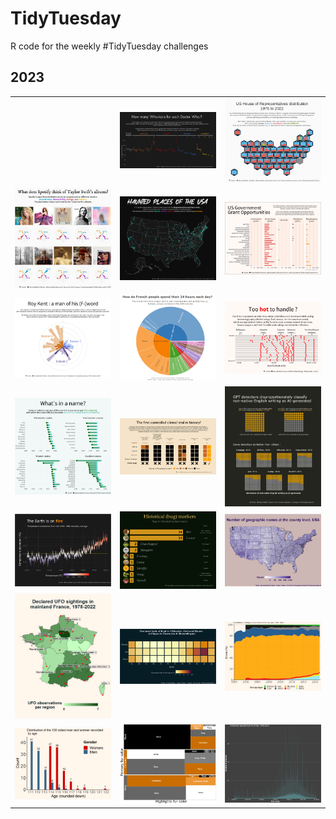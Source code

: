 # TidyTuesday

R code for the weekly #TidyTuesday challenges

## 2023

<table>

 <tr align="center" >
    <td width="33%"> </td>
    <td width="33%"> <img src="https://github.com/Haclio/TidyTuesday/blob/main/2023/2023-W48/drwho.png?raw=true"  title="Doctor Who episodes - week 48"></td>
    <td width="33%"> <img src="https://github.com/Haclio/TidyTuesday/blob/main/2023/2023-W45/house.png?raw=true"  title="US House elections - week 45"> </td>
   </tr>
  <tr align="center" >
    <td width="33%"> <img src="https://github.com/Haclio/TidyTuesday/blob/main/2023/2023-W42/taylor.png?raw=true"  title="Taylor Swift's Spotify metrics - week 42"> </td>
    <td width="33%"> <img src="https://github.com/Haclio/TidyTuesday/blob/main/2023/2023-W41/haunted.png?raw=true"  title="Haunted Places of the USA - week 41"> </td>
    <td width="33%"> <img src="https://github.com/Haclio/TidyTuesday/blob/main/2023/2023-W40/grants.png?raw=true"  title="US Government Grants - week 40"> </td>
   </tr>
  <tr align="center">
    <td width="33%"> <img src="https://github.com/Haclio/TidyTuesday/blob/main/2023/2023-W39/roykent.png?raw=true" title="Roy Kent's f-cks - week 39"> </td>
    <td width="33%"> <img src="https://github.com/Haclio/TidyTuesday/blob/main/2023/2023-W37/staticplot.png?raw=true" title="The Human Chronome Project - week 37"> </td> 
    <td width="33%"> <img src="https://github.com/Haclio/TidyTuesday/blob/main/2023/2023-W32/hotones.png?raw=true" title="Hot Ones podcast sauces and their Scoville rating - week 32"> </td> 
   </tr>
  <tr align="center">
    <td width="33%"> <img src="https://github.com/Haclio/TidyTuesday/blob/main/2023/2023-W31/statenames2.png?raw=true" title="First version of state names and their entry in the US of A - week 31"> </td> 
    <td width="33%"> <img src="https://github.com/Haclio/TidyTuesday/blob/main/2023/2023-W30/scurvy.png?raw=true" title="Lind's 1747 scurvy controlled clinical trial - week 30"> </td> 
    <td width="33%"> <img src="https://github.com/Haclio/TidyTuesday/blob/main/2023/2023-W29/detectors.png?raw=true" title="GPT detectors and their bias towards non-native writers - week 29"> </td> 
   </tr>
  <tr align="center">
    <td width="33%"> <img src="https://github.com/Haclio/TidyTuesday/blob/main/2023/2023-W28/temps.png?raw=true" title="Global temperature deviations - week 28"> </td>
    <td width="33%"> <img src="https://github.com/Haclio/TidyTuesday/blob/main/2023/2023-W27/bugnames.png?raw=true" title="Bug names in US historical markers - week 27"> </td> 
    <td width="33%"> <img src="https://github.com/Haclio/TidyTuesday/blob/main/2023/2023-W26/US_geographical_names.png?raw=true" title="US geographical names distribution - week 26"> </td> 
   </tr>
  <tr align="center">
    <td width="33%"> <img src="https://github.com/Haclio/TidyTuesday/blob/main/2023/2023-W25/plot2.png?raw=true" title="UFO sightings in France - week 25"> </td> 
   <td width="33%"> <img src="https://github.com/Haclio/TidyTuesday/blob/main/2023/2023-W24/SAFI.png?raw=true" title="Tanzania/Mozambique villages lack of food - week 24"> </td> 
    <td width="33%"> <img src="https://github.com/Haclio/TidyTuesday/blob/main/2023/2023-W23/Energyproduction.png?raw=true" title="French energy production - week 23"> </td> 
   </tr>
  <tr align="center">
    <td width="33%"> <img src="https://github.com/Haclio/TidyTuesday/blob/main/2023/2023-W22/age.png?raw=true" title="Centenarians ages - week 22"> </td> 
    <td width="33%"> <img src="https://github.com/Haclio/TidyTuesday/blob/main/2023/2023-W21/Squirrelfur.png?raw=true" title="Central Park squirrels fur color - week 21"> </td> 
    <td width="33%"> <img src="https://github.com/Haclio/TidyTuesday/blob/main/2023/2023-W20/tpertime-all.png?raw=true" title="US Tornadoes by time of report - week 20"> </td> 
   </tr>
</table>  

